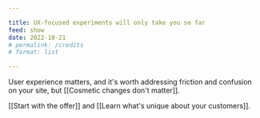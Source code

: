 ```yaml
---

title: UX-focused experiments will only take you so far
feed: show
date: 2022-10-21
# permalink: /credits
# format: list

---
```


User experience matters, and it's worth addressing friction and confusion on your site, but [[Cosmetic changes don't matter]].

[[Start with the offer]] and [[Learn what's unique about your customers]].